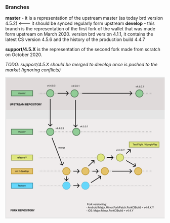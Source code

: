 ### Branches


**master** - it is a representation of the upstream master (as today brd version 4.5.2) <--- it should be synced regularly form upstream
**develop** - this branch is the representation of the first fork of the wallet that was made form upstream on March 2020.
 version brd version 4.1.1, it contains the latest CS version 4.5.6 and the history of the  production build 4.4.7
 
**support/4.5.X** is the representation of the second fork made from scratch on October 2020.

*TODO: support/4.5.X should be merged to develop once is pushed to the market (ignoring conflicts)*

<img src="/images/fork.png"/>
